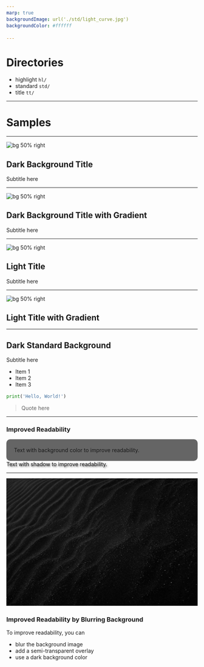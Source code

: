 ```yaml
---
marp: true
backgroundImage: url('./std/light_curve.jpg')
backgroundColor: #ffffff

---
```


# Directories

- highlight `hl/`
- standard `std/`
- title `tt/`

---

# Samples

---

<!-- _class: invert -->
<!-- _backgroundImage: url('./tt/dark_lamp.jpg') -->
![bg 50% right](empty.svg)

## Dark Background Title

Subtitle here



---

<!-- _class: invert -->
<!-- _backgroundImage: linear-gradient(to right, rgba(0, 0, 0, 1) 40%, rgba(255, 255, 255, 0)70%) , url('./tt/dark_keyboard.jpg') -->

![bg 50% right](empty.svg)

## Dark Background Title with Gradient

Subtitle here

---

<!-- _backgroundImage: url('./tt/light_desk.jpg') -->
![bg 50% right](empty.svg)

## Light Title

Subtitle here

---

<!-- _backgroundImage: linear-gradient(to right, rgba(255, 255, 255, 1) 30%, rgba(0, 0, 0, 0)90%) , url('./tt/light_wood.jpg') -->
![bg 50% right](empty.svg)

## Light Title with Gradient

---

<!-- _class: invert -->
<!-- _backgroundImage: url('./std/dark_sand.jpg') -->

## Dark Standard Background

Subtitle here

- Item 1
- Item 2
- Item 3

```python
print('Hello, World!')
```

> Quote here

---

<!-- _class: invert -->
<!-- _backgroundImage: url('./std/dark_sand.jpg') -->

### Improved Readability

<div style="background-color: rgba(0, 0, 0, 0.6); padding: 20px; border-radius: 10px;">
    Text with background color to improve readability.
</div>


<span style="text-shadow: 2px 2px 4px rgba(0, 0, 0, 0.7);">
    Text with shadow to improve readability.
</span>

--- 

<!-- _class: invert -->
<!-- _backgroundColor: #000000 -->
<!-- _backgroundImage: ) -->

![bg blur opacity:30%](./std/dark_sand.jpg)

### Improved Readability by Blurring Background

To improve readability, you can 
- blur the background image
- add a semi-transparent overlay
- use a dark background color
